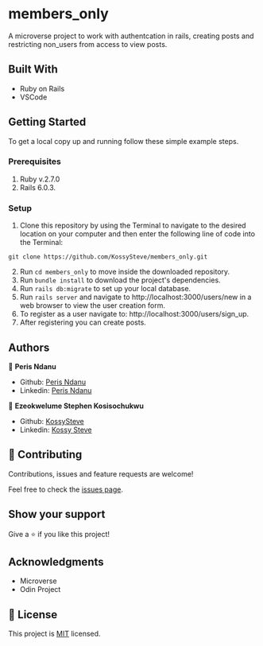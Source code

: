 # members_only
A microverse project to work with authentcation in rails, creating posts and restricting non_users from access to view posts.



## Built With

- Ruby on Rails
- VSCode

## Getting Started

To get a local copy up and running follow these simple example steps.

### Prerequisites

1. Ruby v.2.7.0
2. Rails 6.0.3.

### Setup

1. Clone this repository by using the Terminal to navigate to the desired location on your computer and then enter the following line of code into the Terminal:
```
git clone https://github.com/KossySteve/members_only.git
```
2. Run `cd members_only` to move inside the downloaded repository.
3. Run `bundle install` to download the project's dependencies.
4. Run `rails db:migrate` to set up your local database.
5. Run `rails server` and navigate to http://localhost:3000/users/new in a web browser to view the user creation form.
6. To register as a user navigate to: http://localhost:3000/users/sign_up.
7. After registering you can create posts.



## Authors

👤 **Peris Ndanu**

- Github: [Peris Ndanu](https://github.com/mimipeshy)
- Linkedin: [Peris Ndanu](https://www.linkedin.com/in/peris-ndanu-405083193/)


👤 **Ezeokwelume Stephen Kosisochukwu**

- Github: [KossySteve](https://github.com/KossySteve)
- Linkedin: [Kossy Steve](https://www.linkedin.com/in/steve-ez-b090ba198/)


## 🤝 Contributing

Contributions, issues and feature requests are welcome!

Feel free to check the [issues page](issues/).

## Show your support

Give a ⭐️ if you like this project!

## Acknowledgments

- Microverse
- Odin Project

## 📝 License

This project is [MIT](lic.url) licensed.

